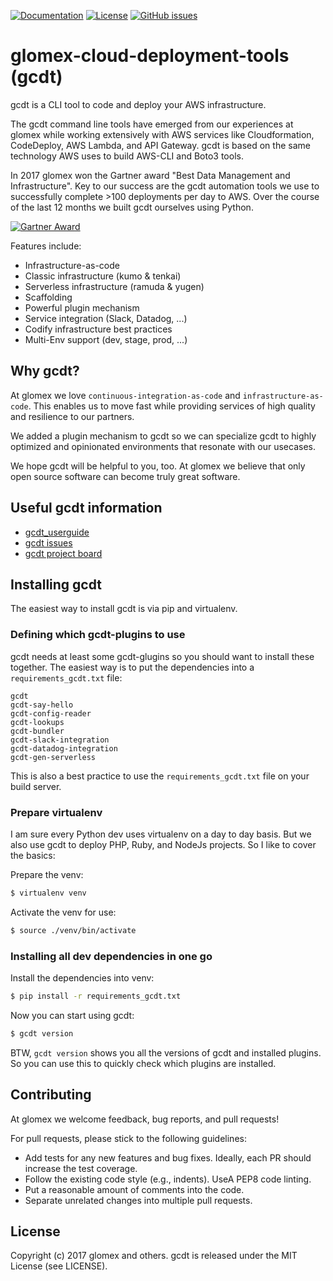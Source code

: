 [![Documentation](https://readthedocs.org/projects/beedo/badge/?version=latest)](http://gcdt.readthedocs.io/en/latest/)
[![License](http://img.shields.io/badge/license-MIT-yellowgreen.svg)](LICENSE) 
[![GitHub issues](https://img.shields.io/github/issues/glomex/glomex-cloud-deployment-tools.svg?maxAge=2592000)](https://github.com/glomex/glomex-cloud-deployment-tools/issues)

# glomex-cloud-deployment-tools (gcdt)

gcdt is a CLI tool to code and deploy your AWS infrastructure.

The gcdt command line tools have emerged from our experiences at glomex while working extensively with AWS services like Cloudformation, CodeDeploy, AWS Lambda, and API Gateway. gcdt is based on the same technology AWS uses to build AWS-CLI and Boto3 tools. 

In 2017 glomex won the Gartner award "Best Data Management and Infrastructure". Key to our success are the gcdt automation tools we use to successfully complete >100 deployments per day to AWS. Over the course of the last 12 months we built gcdt ourselves using Python.

[![Gartner Award](https://img.youtube.com/vi/DMArRBH2wAk/mqdefault.jpg)](https://www.youtube.com/watch?v=DMArRBH2wAk)

Features include:

* Infrastructure-as-code
* Classic infrastructure (kumo & tenkai)
* Serverless infrastructure (ramuda & yugen)
* Scaffolding
* Powerful plugin mechanism
* Service integration (Slack, Datadog, ...)
* Codify infrastructure best practices
* Multi-Env support (dev, stage, prod, ...)


## Why gcdt?

At glomex we love `continuous-integration-as-code` and `infrastructure-as-code`. This enables us to move fast while providing services of high quality and resilience to our partners.

We added a plugin mechanism to gcdt so we can specialize gcdt to highly optimized and opinionated environments that resonate with our usecases.

We hope gcdt will be helpful to you, too. At glomex we believe that only open source software can become truly great software.


## Useful gcdt information

* [gcdt_userguide](http://gcdt.readthedocs.io/en/latest/)
* [gcdt issues](https://github.com/glomex/gcdt/issues)
* [gcdt project board](https://github.com/glomex/gcdt/projects/1)


## Installing gcdt

The easiest way to install gcdt is via pip and virtualenv.


### Defining which gcdt-plugins to use

gcdt needs at least some gcdt-glugins so you should want to install these together. The easiest way is to put the dependencies into a `requirements_gcdt.txt` file:

``` text
gcdt
gcdt-say-hello
gcdt-config-reader
gcdt-lookups
gcdt-bundler
gcdt-slack-integration
gcdt-datadog-integration
gcdt-gen-serverless
```

This is also a best practice to use the `requirements_gcdt.txt` file on your build server.


### Prepare virtualenv

I am sure every Python dev uses virtualenv on a day to day basis. But we also use gcdt to deploy PHP, Ruby, and NodeJs projects. So I like to cover the basics:

Prepare the venv:

``` bash
$ virtualenv venv
```

Activate the venv for use:

``` bash
$ source ./venv/bin/activate
```


### Installing all dev dependencies in one go 

Install the dependencies into venv:

``` bash
$ pip install -r requirements_gcdt.txt
```

Now you can start using gcdt:

``` bash
$ gcdt version
```

BTW, `gcdt version` shows you all the versions of gcdt and installed plugins. So you can use this to quickly check which plugins are installed. 


## Contributing

At glomex we welcome feedback, bug reports, and pull requests!

For pull requests, please stick to the following guidelines:

* Add tests for any new features and bug fixes. Ideally, each PR should increase the test coverage.
* Follow the existing code style (e.g., indents). UseA PEP8 code linting.
* Put a reasonable amount of comments into the code.
* Separate unrelated changes into multiple pull requests.


## License

Copyright (c) 2017 glomex and others.
gcdt is released under the MIT License (see LICENSE).
